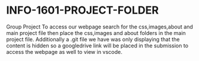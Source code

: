 # INFO-1601-PROJECT-FOLDER
Group Project
To access our webpage search for the css,images,about and main project file then place the css,images and about folders in the main project file. Additionally a .git file we have was only displaying that the content is hidden so a googledrive link will be placed in the submission to access the webpage as well to view in vscode.
